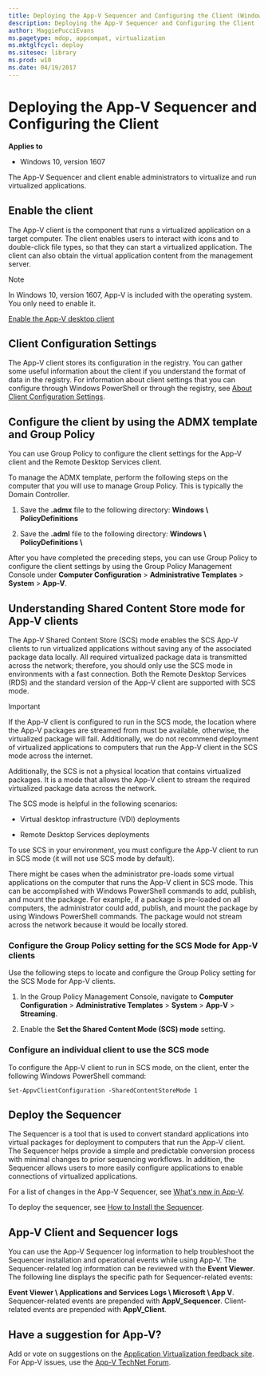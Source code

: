 ```yaml
---
title: Deploying the App-V Sequencer and Configuring the Client (Windows 10)
description: Deploying the App-V Sequencer and Configuring the Client
author: MaggiePucciEvans
ms.pagetype: mdop, appcompat, virtualization
ms.mktglfcycl: deploy
ms.sitesec: library
ms.prod: w10
ms.date: 04/19/2017
---
```



# Deploying the App-V Sequencer and Configuring the Client

**Applies to**
-   Windows 10, version 1607

The App-V Sequencer and client enable administrators to virtualize and run virtualized applications.

## Enable the client

The App-V client is the component that runs a virtualized application on a target computer. The client enables users to interact with icons and to double-click file types, so that they can start a virtualized application. The client can also obtain the virtual application content from the management server.

> [!NOTE]  
> In Windows 10, version 1607, App-V is included with the operating system. You only need to enable it.

[Enable the App-V desktop client](appv-enable-the-app-v-desktop-client.md)

## Client Configuration Settings

The App-V client stores its configuration in the registry. You can gather some useful information about the client if you understand the format of data in the registry. For information about client settings that you can configure through Windows PowerShell or through the registry, see [About Client Configuration Settings](appv-client-configuration-settings.md).

## Configure the client by using the ADMX template and Group Policy

You can use Group Policy to configure the client settings for the App-V client and the Remote Desktop Services client.

To manage the ADMX template, perform the following steps on the computer that you will use to manage Group Policy. This is typically the Domain Controller.

1.  Save the **.admx** file to the following directory: **Windows \\ PolicyDefinitions**

2.  Save the **.adml** file to the following directory: **Windows \\ PolicyDefinitions \\ <Language Directory>**

After you have completed the preceding steps, you can use Group Policy to configure the client settings by using the Group Policy Management Console under **Computer Configuration** > **Administrative Templates** > **System** > **App-V**.

## Understanding Shared Content Store mode for App-V clients

The App-V Shared Content Store (SCS) mode enables the SCS App-V clients to run virtualized applications without saving any of the associated package data locally. All required virtualized package data is transmitted across the network; therefore, you should only use the SCS mode in environments with a fast connection. Both the Remote Desktop Services (RDS) and the standard version of the App-V client are supported with SCS mode.

> [!IMPORTANT]  
> If the App-V client is configured to run in the SCS mode, the location where the App-V packages are streamed from must be available, otherwise, the virtualized package will fail. Additionally, we do not recommend deployment of virtualized applications to computers that run the App-V client in the SCS mode across the internet.

Additionally, the SCS is not a physical location that contains virtualized packages. It is a mode that allows the App-V client to stream the required virtualized package data across the network.

The SCS mode is helpful in the following scenarios:

-   Virtual desktop infrastructure (VDI) deployments

-   Remote Desktop Services deployments

To use SCS in your environment, you must configure the App-V client to run in SCS mode (it will not use SCS mode by default). 

There might be cases when the administrator pre-loads some virtual applications on the computer that runs the App-V client in SCS mode. This can be accomplished with Windows PowerShell commands to add, publish, and mount the package. For example, if a package is pre-loaded on all computers, the administrator could add, publish, and mount the package by using Windows PowerShell commands. The package would not stream across the network because it would be locally stored.

### Configure the Group Policy setting for the SCS Mode for App-V clients

Use the following steps to locate and configure the Group Policy setting for the SCS Mode for App-V clients.

1.  In the Group Policy Management Console, navigate to **Computer Configuration** > **Administrative Templates** > **System** > **App-V** > **Streaming**.

2.  Enable the **Set the Shared Content Mode (SCS) mode** setting.

### Configure an individual client to use the SCS mode

To configure the App-V client to run in SCS mode, on the client, enter the following Windows PowerShell command:

```
Set-AppvClientConfiguration -SharedContentStoreMode 1
```

## Deploy the Sequencer

The Sequencer is a tool that is used to convert standard applications into virtual packages for deployment to computers that run the App-V client. The Sequencer helps provide a simple and predictable conversion process with minimal changes to prior sequencing workflows. In addition, the Sequencer allows users to more easily configure applications to enable connections of virtualized applications.

For a list of changes in the App-V Sequencer, see [What's new in App-V](appv-about-appv.md).

To deploy the sequencer, see [How to Install the Sequencer](appv-install-the-sequencer.md).

## App-V Client and Sequencer logs


You can use the App-V Sequencer log information to help troubleshoot the Sequencer installation and operational events while using App-V. The Sequencer-related log information can be reviewed with the **Event Viewer**. The following line displays the specific path for Sequencer-related events:

**Event Viewer \\ Applications and Services Logs \\ Microsoft \\ App V**. Sequencer-related events are prepended with **AppV\_Sequencer**. Client-related events are prepended with **AppV\_Client**.

## Have a suggestion for App-V?

Add or vote on suggestions on the [Application Virtualization feedback site](http://appv.uservoice.com/forums/280448-microsoft-application-virtualization).<br>For App-V issues, use the [App-V TechNet Forum](https://social.technet.microsoft.com/Forums/en-US/home?forum=mdopappv).
